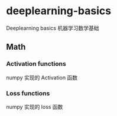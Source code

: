 # deeplearning-basics

Deeplearning basics 机器学习数学基础

## Math

### Activation functions

numpy 实现的 Activation 函数

### Loss functions

numpy 实现的 loss 函数
